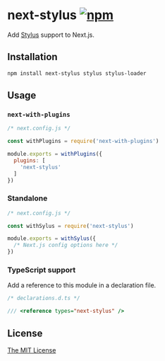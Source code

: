 # next-stylus [![npm][1]][2]

Add [Stylus][3] support to Next.js.

## Installation

```sh
npm install next-stylus stylus stylus-loader
```

## Usage

### `next-with-plugins`

```js
/* next.config.js */

const withPlugins = require('next-with-plugins')

module.exports = withPlugins({
  plugins: [
    'next-stylus'
  ]
})
```

### Standalone

```js
/* next.config.js */

const withSylus = require('next-stylus')

module.exports = withSylus({
  /* Next.js config options here */
})
```

### TypeScript support

Add a reference to this module in a declaration file.

```ts
/* declarations.d.ts */

/// <reference types="next-stylus" />
```

## License

[The MIT License][license]

[1]: https://img.shields.io/npm/v/next-stylus
[2]: https://www.npmjs.com/package/next-stylus
[3]: https://github.com/stylus/stylus
[license]: ./LICENSE
